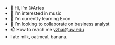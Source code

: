 - 👋 Hi, I’m @Aries
- 👀 I’m interested in music
- 🌱 I’m currently learning Econ
- 💞️ I’m looking to collaborate on business analyst
- 📫 How to reach me yzhai@uw.edu
- I ate milk, oatmeal, banana.
<!---
Aries07/Aries07 is a ✨ special ✨ repository because its `README.md` (this file) appears on your GitHub profile.
You can click the Preview link to take a look at your changes.
--->
